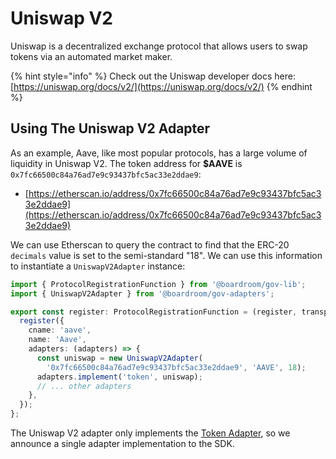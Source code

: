 # Uniswap V2

Uniswap is a decentralized exchange protocol that allows users to swap tokens via an automated market maker.

{% hint style="info" %}
Check out the Uniswap developer docs here: [https://uniswap.org/docs/v2/](https://uniswap.org/docs/v2/)
{% endhint %}

## Using The Uniswap V2 Adapter

As an example, Aave, like most popular protocols, has a large volume of liquidity in Uniswap V2. The token address for **$AAVE** is `0x7fc66500c84a76ad7e9c93437bfc5ac33e2ddae9`:

* [https://etherscan.io/address/0x7fc66500c84a76ad7e9c93437bfc5ac33e2ddae9](https://etherscan.io/address/0x7fc66500c84a76ad7e9c93437bfc5ac33e2ddae9)

We can use Etherscan to query the contract to find that the ERC-20 `decimals` value is set to the semi-standard "18". We can use this information to instantiate a `UniswapV2Adapter` instance:

```typescript
import { ProtocolRegistrationFunction } from '@boardroom/gov-lib';
import { UniswapV2Adapter } from '@boardroom/gov-adapters';

export const register: ProtocolRegistrationFunction = (register, transports) => {
  register({
    cname: 'aave',
    name: 'Aave',
    adapters: (adapters) => {
      const uniswap = new UniswapV2Adapter(
        '0x7fc66500c84a76ad7e9c93437bfc5ac33e2ddae9', 'AAVE', 18);
      adapters.implement('token', uniswap);
      // ... other adapters 
    },
  });
};
```

The Uniswap V2 adapter only implements the [Token Adapter](../adapters/token-adapter.md), so we announce a single adapter implementation to the SDK.

